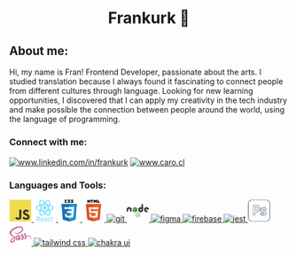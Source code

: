 <h1 align="center">Frankurk 🐘</h1>
<h2 align="left">About me:</h2>
<p align="left">
Hi, my name is Fran! Frontend Developer, passionate about the arts. I studied translation because I always found it fascinating to connect people from different cultures through language. Looking for new learning opportunities, I discovered that I can apply my creativity in the tech industry and make possible the connection between people around the world, using the language of programming.
</p>
<h3 align="left">Connect with me:</h3>
<a href="https://linkedin.com/in/www.linkedin.com/in/frankurk" target="blank"><img align="center" src="https://img.icons8.com/color/48/000000/linkedin.png" alt="www.linkedin.com/in/frankurk" width="50" /></a>
<a href="https://www.caro.cl" target="blank"><img align="center" src="https://img.icons8.com/bubbles/50/000000/globe.png" alt="www.caro.cl" width="50" /></a>

<h3 align="left">Languages and Tools:</h3>
<p align="left"> <a href="https://developer.mozilla.org/en-US/docs/Web/JavaScript" target="_blank" rel="noreferrer"> <img src="https://raw.githubusercontent.com/devicons/devicon/master/icons/javascript/javascript-original.svg" alt="javascript" width="40" height="40"/></a><a href="https://reactjs.org/" target="_blank" rel="noreferrer"> <img src="https://raw.githubusercontent.com/devicons/devicon/master/icons/react/react-original-wordmark.svg" alt="react" width="40" height="40"/> </a><a href="https://www.w3schools.com/css/" target="_blank" rel="noreferrer"> <img src="https://raw.githubusercontent.com/devicons/devicon/master/icons/css3/css3-original-wordmark.svg" alt="css3" width="40" height="40"/> </a><a href="https://www.w3.org/html/" target="_blank" rel="noreferrer"> <img src="https://raw.githubusercontent.com/devicons/devicon/master/icons/html5/html5-original-wordmark.svg" alt="html5" width="40" height="40"/> </a><a href="https://git-scm.com/" target="_blank" rel="noreferrer"> <img src="https://www.vectorlogo.zone/logos/git-scm/git-scm-icon.svg" alt="git" width="40" height="40"/> </a><a href="https://nodejs.org" target="_blank" rel="noreferrer"> <img src="https://raw.githubusercontent.com/devicons/devicon/master/icons/nodejs/nodejs-original-wordmark.svg" alt="nodejs" width="40" height="40"/><a href="https://www.figma.com/" target="_blank" rel="noreferrer"> <img src="https://www.vectorlogo.zone/logos/figma/figma-icon.svg" alt="figma" width="40" height="40"/> </a><a href="https://firebase.google.com/" target="_blank" rel="noreferrer"> <img src="https://www.vectorlogo.zone/logos/firebase/firebase-icon.svg" alt="firebase" width="40" height="40"/> </a> <a href="https://jestjs.io" target="_blank" rel="noreferrer"> <img src="https://www.vectorlogo.zone/logos/jestjsio/jestjsio-icon.svg" alt="jest" width="40" height="40"/> </a> </a> <a href="https://www.photoshop.com/en" target="_blank" rel="noreferrer"> <img src="https://raw.githubusercontent.com/devicons/devicon/master/icons/photoshop/photoshop-line.svg" alt="photoshop" width="40" height="40"/> </a>          <a href="https://sass-lang.com" target="_blank" rel="noreferrer"> <img src="https://raw.githubusercontent.com/devicons/devicon/master/icons/sass/sass-original.svg" alt="sass" width="40" height="40"/> </a><a href="https://tailwindcss.com/" target="_blank" rel="noreferrer"> <img src="https://img.icons8.com/color/48/000000/tailwindcss.png" alt="tailwind css" width="40" height="40"/> </a><a href="https://chakra-ui.com/" target="_blank" rel="noreferrer"> <img src="https://img.icons8.com/color/48/000000/chakra-ui.png" alt="chakra ui" width="40" height="40"/> </a></p>

<br>
